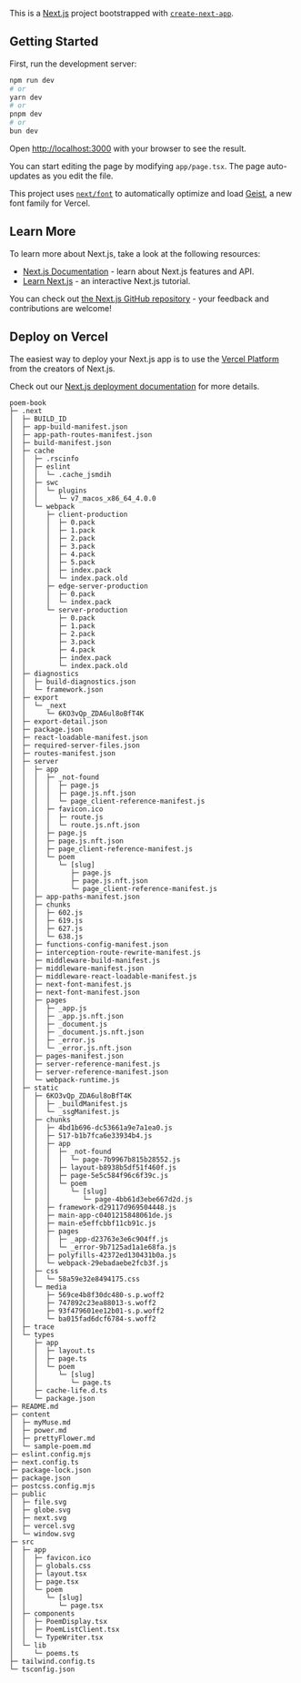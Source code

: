 This is a [Next.js](https://nextjs.org) project bootstrapped with [`create-next-app`](https://nextjs.org/docs/app/api-reference/cli/create-next-app).

## Getting Started

First, run the development server:

```bash
npm run dev
# or
yarn dev
# or
pnpm dev
# or
bun dev
```

Open [http://localhost:3000](http://localhost:3000) with your browser to see the result.

You can start editing the page by modifying `app/page.tsx`. The page auto-updates as you edit the file.

This project uses [`next/font`](https://nextjs.org/docs/app/building-your-application/optimizing/fonts) to automatically optimize and load [Geist](https://vercel.com/font), a new font family for Vercel.

## Learn More

To learn more about Next.js, take a look at the following resources:

- [Next.js Documentation](https://nextjs.org/docs) - learn about Next.js features and API.
- [Learn Next.js](https://nextjs.org/learn) - an interactive Next.js tutorial.

You can check out [the Next.js GitHub repository](https://github.com/vercel/next.js) - your feedback and contributions are welcome!

## Deploy on Vercel

The easiest way to deploy your Next.js app is to use the [Vercel Platform](https://vercel.com/new?utm_medium=default-template&filter=next.js&utm_source=create-next-app&utm_campaign=create-next-app-readme) from the creators of Next.js.

Check out our [Next.js deployment documentation](https://nextjs.org/docs/app/building-your-application/deploying) for more details.

```
poem-book
├─ .next
│  ├─ BUILD_ID
│  ├─ app-build-manifest.json
│  ├─ app-path-routes-manifest.json
│  ├─ build-manifest.json
│  ├─ cache
│  │  ├─ .rscinfo
│  │  ├─ eslint
│  │  │  └─ .cache_jsmdih
│  │  ├─ swc
│  │  │  └─ plugins
│  │  │     └─ v7_macos_x86_64_4.0.0
│  │  └─ webpack
│  │     ├─ client-production
│  │     │  ├─ 0.pack
│  │     │  ├─ 1.pack
│  │     │  ├─ 2.pack
│  │     │  ├─ 3.pack
│  │     │  ├─ 4.pack
│  │     │  ├─ 5.pack
│  │     │  ├─ index.pack
│  │     │  └─ index.pack.old
│  │     ├─ edge-server-production
│  │     │  ├─ 0.pack
│  │     │  └─ index.pack
│  │     └─ server-production
│  │        ├─ 0.pack
│  │        ├─ 1.pack
│  │        ├─ 2.pack
│  │        ├─ 3.pack
│  │        ├─ 4.pack
│  │        ├─ index.pack
│  │        └─ index.pack.old
│  ├─ diagnostics
│  │  ├─ build-diagnostics.json
│  │  └─ framework.json
│  ├─ export
│  │  └─ _next
│  │     └─ 6KO3vQp_ZDA6ul8oBfT4K
│  ├─ export-detail.json
│  ├─ package.json
│  ├─ react-loadable-manifest.json
│  ├─ required-server-files.json
│  ├─ routes-manifest.json
│  ├─ server
│  │  ├─ app
│  │  │  ├─ _not-found
│  │  │  │  ├─ page.js
│  │  │  │  ├─ page.js.nft.json
│  │  │  │  └─ page_client-reference-manifest.js
│  │  │  ├─ favicon.ico
│  │  │  │  ├─ route.js
│  │  │  │  └─ route.js.nft.json
│  │  │  ├─ page.js
│  │  │  ├─ page.js.nft.json
│  │  │  ├─ page_client-reference-manifest.js
│  │  │  └─ poem
│  │  │     └─ [slug]
│  │  │        ├─ page.js
│  │  │        ├─ page.js.nft.json
│  │  │        └─ page_client-reference-manifest.js
│  │  ├─ app-paths-manifest.json
│  │  ├─ chunks
│  │  │  ├─ 602.js
│  │  │  ├─ 619.js
│  │  │  ├─ 627.js
│  │  │  └─ 638.js
│  │  ├─ functions-config-manifest.json
│  │  ├─ interception-route-rewrite-manifest.js
│  │  ├─ middleware-build-manifest.js
│  │  ├─ middleware-manifest.json
│  │  ├─ middleware-react-loadable-manifest.js
│  │  ├─ next-font-manifest.js
│  │  ├─ next-font-manifest.json
│  │  ├─ pages
│  │  │  ├─ _app.js
│  │  │  ├─ _app.js.nft.json
│  │  │  ├─ _document.js
│  │  │  ├─ _document.js.nft.json
│  │  │  ├─ _error.js
│  │  │  └─ _error.js.nft.json
│  │  ├─ pages-manifest.json
│  │  ├─ server-reference-manifest.js
│  │  ├─ server-reference-manifest.json
│  │  └─ webpack-runtime.js
│  ├─ static
│  │  ├─ 6KO3vQp_ZDA6ul8oBfT4K
│  │  │  ├─ _buildManifest.js
│  │  │  └─ _ssgManifest.js
│  │  ├─ chunks
│  │  │  ├─ 4bd1b696-dc53661a9e7a1ea0.js
│  │  │  ├─ 517-b1b7fca6e33934b4.js
│  │  │  ├─ app
│  │  │  │  ├─ _not-found
│  │  │  │  │  └─ page-7b9967b815b28552.js
│  │  │  │  ├─ layout-b8938b5df51f460f.js
│  │  │  │  ├─ page-5e5c584f96c6f39c.js
│  │  │  │  └─ poem
│  │  │  │     └─ [slug]
│  │  │  │        └─ page-4bb61d3ebe667d2d.js
│  │  │  ├─ framework-d29117d969504448.js
│  │  │  ├─ main-app-c0401215848061de.js
│  │  │  ├─ main-e5effcbbf11cb91c.js
│  │  │  ├─ pages
│  │  │  │  ├─ _app-d23763e3e6c904ff.js
│  │  │  │  └─ _error-9b7125ad1a1e68fa.js
│  │  │  ├─ polyfills-42372ed130431b0a.js
│  │  │  └─ webpack-29ebadaebe2fcb3f.js
│  │  ├─ css
│  │  │  └─ 58a59e32e8494175.css
│  │  └─ media
│  │     ├─ 569ce4b8f30dc480-s.p.woff2
│  │     ├─ 747892c23ea88013-s.woff2
│  │     ├─ 93f479601ee12b01-s.p.woff2
│  │     └─ ba015fad6dcf6784-s.woff2
│  ├─ trace
│  └─ types
│     ├─ app
│     │  ├─ layout.ts
│     │  ├─ page.ts
│     │  └─ poem
│     │     └─ [slug]
│     │        └─ page.ts
│     ├─ cache-life.d.ts
│     └─ package.json
├─ README.md
├─ content
│  ├─ myMuse.md
│  ├─ power.md
│  ├─ prettyFlower.md
│  └─ sample-poem.md
├─ eslint.config.mjs
├─ next.config.ts
├─ package-lock.json
├─ package.json
├─ postcss.config.mjs
├─ public
│  ├─ file.svg
│  ├─ globe.svg
│  ├─ next.svg
│  ├─ vercel.svg
│  └─ window.svg
├─ src
│  ├─ app
│  │  ├─ favicon.ico
│  │  ├─ globals.css
│  │  ├─ layout.tsx
│  │  ├─ page.tsx
│  │  └─ poem
│  │     └─ [slug]
│  │        └─ page.tsx
│  ├─ components
│  │  ├─ PoemDisplay.tsx
│  │  ├─ PoemListClient.tsx
│  │  └─ TypeWriter.tsx
│  └─ lib
│     └─ poems.ts
├─ tailwind.config.ts
└─ tsconfig.json

```